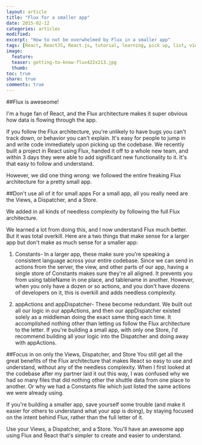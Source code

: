 ```yaml
---
layout: article
title: "Flux for a smaller app"
date: 2015-02-12
categories: articles
modified:
excerpt: "How to not be overwhelmed by Flux in a smaller app"
tags: [React, ReactJS, React.js, tutorial, learning, pick up, list, video, introduction]
image:
  feature: 
  teaser: getting-to-know-flux422x213.jpg
  thumb:
toc: true
share: true
comments: true
---
```


##Flux is aweseome!

I'm a huge fan of React, and the Flux architecture makes it super obvious how data is flowing through the app. 

If you follow the Flux architecture, you're unlikely to have bugs you can't track down, or behavior you can't explain. It's easy for people to jump in and write code immediately upon picking up the codebase. We recently built a project in React using Flux, handed it off to a whole new team, and within 3 days they were able to add significant new functionality to it. It's that easy to follow and understand. 

However, we did one thing wrong: we followed the entire freaking Flux architecture for a pretty small app. 

##Don't use all of it for small apps
For a small app, all you really need are the Views, a Dispatcher, and a Store. 

We added in all kinds of needless complexity by following the full Flux architecture. 

We learned a lot from doing this, and I now understand Flux much better. But it was total overkill. Here are a two things that make sense for a larger app but don't make as much sense for a smaller app:

1. Constants- In a larger app, these make sure you're speaking a consistent language across your entire codebase. Since we can send in actions from the server, the view, and other parts of our app, having a single store of Constants makes sure they're all aligned. It prevents you from using tableName in one place, and tablename in another. However, when you only have a dozen or so actions, and you don't have dozens of developers on it, this is overkill and adds needless complexity. 

2. appActions and appDispatcher- These become redundant. We built out all our logic in our appActions, and then our appDispatcher existed solely as a middleman doing the exact same thing each time. It accomplished nothing other than letting us follow the Flux architecture to the letter. If you're building a small app, with only one Store, I'd recommend building all your logic into the Dispatcher and doing away with appActions. 

##Focus in on only the Views, Dispatcher, and Store
You still get all the great benefits of the Flux architecture that makes React so easy to use and understand, without any of the needless complexity. When I first looked at the codebase after my partner laid it out this way, I was confused why we had so many files that did nothing other the shuttle data from one place to another. Or why we had a Constants file which just listed the same actions we were already using. 

If you're building a smaller app, save yourself some trouble (and make it easier for others to understand what your app is doing), by staying focused on the intent behind Flux, rather than the full letter of it. 

Use your Views, a Dispatcher, and a Store. You'll have an awesome app using Flux and React that's simpler to create and easier to understand. 